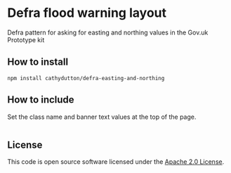# Defra flood warning layout

Defra pattern for asking for easting and northing values in the Gov.uk Prototype kit

## How to install

`npm install cathydutton/defra-easting-and-northing`

## How to include

Set the class name and banner text values at the top of the page.

```

```







## License

This code is open source software licensed under the [Apache 2.0 License]("http://www.apache.org/licenses/LICENSE-2.0.html").